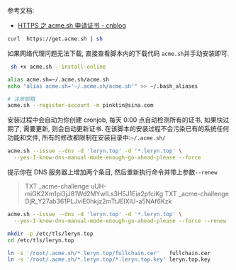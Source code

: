 参考文档:

- [HTTPS 之 acme.sh 申请证书 - cnblog](https://www.cnblogs.com/clsn/p/10040334.html)

```bash
curl  https://get.acme.sh | sh
```

如果网络代理问题无法下载, 直接查看脚本内的下载代码 `acme.sh`并手动安装即可.
```bash
 sh +x acme.sh --install-online
```
```bash
alias acme.sh=~/.acme.sh/acme.sh
echo "alias acme.sh='~/.acme.sh/acme.sh'" >> ~/.bash_aliases
```

```bash
# 注册邮箱
acme.sh --register-account -m pinktin@sina.com
```

安装过程中会自动为你创建 cronjob, 每天 0:00 点自动检测所有的证书, 如果快过期了, 需要更新, 则会自动更新证书. 在该脚本的安装过程不会污染已有的系统任何功能和文件, 所有的修改都限制在安装目录中:`~/.acme.sh/`

```bash
acme.sh --issue --dns -d 'leryn.top' -d '*.leryn.top' \
  --yes-I-know-dns-manual-mode-enough-go-ahead-please --force
```

提示你在 DNS 服务器上增加两个条目, 然后重新执行命令并带上参数`--renew`
> TXT _acme-challenge uUH-miGK2Xm1pi3jJ81Wd2MYwILs3H5J1Eia2pfciKg
> TXT _acme-challenge DjR_Y27ab361PLJviE0hkjz2mTtJEIXlU-a5NAf6Kzk


```bash
acme.sh --issue --dns -d 'leryn.top' -d '*.leryn.top' \
  --yes-I-know-dns-manual-mode-enough-go-ahead-please --force --renew
```

```bash
mkdir -p /etc/tls/leryn.top
cd /etc/tls/leryn.top

ln -s '/root/.acme.sh/*.leryn.top/fullchain.cer'   fullchain.cer
ln -s '/root/.acme.sh/*.leryn.top/*.leryn.top.key' leryn.top.key
```
